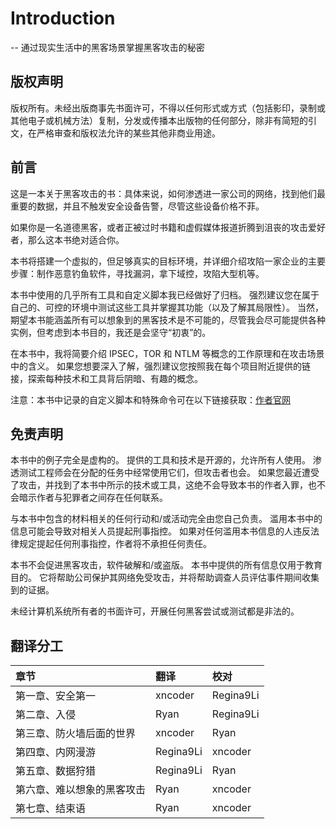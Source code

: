 # Introduction

-- 通过现实生活中的黑客场景掌握黑客攻击的秘密

## 版权声明

版权所有。未经出版商事先书面许可，不得以任何形式或方式（包括影印，录制或其他电子或机械方法）复制，分发或传播本出版物的任何部分，除非有简短的引文，在严格审查和版权法允许的某些其他非商业用途。

## 前言

这是一本关于黑客攻击的书：具体来说，如何渗透进一家公司的网络，找到他们最重要的数据，并且不触发安全设备告警，尽管这些设备价格不菲。

如果你是一名道德黑客，或者正被过时书籍和虚假媒体报道折腾到沮丧的攻击爱好者，那么这本书绝对适合你。

本书将搭建一个虚拟的，但足够真实的目标环境，并详细介绍攻陷一家企业的主要步骤：制作恶意钓鱼软件，寻找漏洞，拿下域控，攻陷大型机等。

本书中使用的几乎所有工具和自定义脚本我已经做好了归档。 强烈建议您在属于自己的、可控的环境中测试这些工具并掌握其功能（以及了解其局限性）。 当然，期望本书能涵盖所有可以想象到的黑客技术是不可能的，尽管我会尽可能提供各种实例，但考虑到本书目的，我还是会坚守“初衷”的。

在本书中，我将简要介绍 IPSEC，TOR 和 NTLM 等概念的工作原理和在攻击场景中的含义。 如果您想要深入了解，强烈建议您按照我在每个项目附近提供的链接，探索每种技术和工具背后阴暗、有趣的概念。

注意：本书中记录的自定义脚本和特殊命令可在以下链接获取：[作者官网](https://github.com/HackLikeAPornstar/)

## 免责声明

本书中的例子完全是虚构的。 提供的工具和技术是开源的，允许所有人使用。 渗透测试工程师会在分配的任务中经常使用它们，但攻击者也会。 如果您最近遭受了攻击，并找到了本书中所示的技术或工具，这绝不会导致本书的作者入罪，也不会暗示作者与犯罪者之间存在任何联系。

与本书中包含的材料相关的任何行动和/或活动完全由您自己负责。 滥用本书中的信息可能会导致对相关人员提起刑事指控。 如果对任何滥用本书信息的人违反法律规定提起任何刑事指控，作者将不承担任何责任。

本书不会促进黑客攻击，软件破解和/或盗版。 本书中提供的所有信息仅用于教育目的。 它将帮助公司保护其网络免受攻击，并将帮助调查人员评估事件期间收集到的证据。

未经计算机系统所有者的书面许可，开展任何黑客尝试或测试都是非法的。

## 翻译分工

| 章节 | 翻译 | 校对 |
| :--- | :--- | :--- |
| 第一章、安全第一 | xncoder | Regina9Li |
| 第二章、入侵 | Ryan | Regina9Li |
| 第三章、防火墙后面的世界 | xncoder | Ryan |
| 第四章、内网漫游 | Regina9Li | xncoder |
| 第五章、数据狩猎 | Regina9Li | Ryan |
| 第六章、难以想象的黑客攻击 | Ryan | xncoder |
| 第七章、结束语 | Ryan | xncoder |

